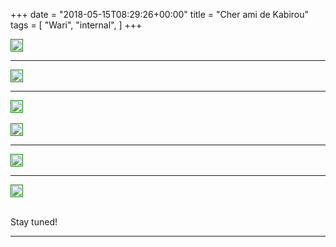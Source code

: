 +++
date = "2018-05-15T08:29:26+00:00"
title = "Cher ami de Kabirou"
tags = [
    "Wari",
    "internal",
]
+++

<div class="container" style="width:auto">
  <a target="blank" href="https://image.ibb.co/gYnr5d/m150_1.jpg">
    <img src="https://image.ibb.co/gYnr5d/m150_1.jpg" style="padding:1px;border:thin solid green;max-width:100%">
  </a>
</div>
<!--more-->

<hr>
<div class="container" style="width:auto">
  <a target="blank" href="https://image.ibb.co/egd9rJ/m150_2.jpg">
    <img src="https://image.ibb.co/egd9rJ/m150_2.jpg" style="padding:1px;border:thin solid green;max-width:100%">
  </a>
</div>
<hr>
<div class="container" style="width:auto">
  <a target="blank" href="https://image.ibb.co/iO7DJy/m150_3.jpg">
    <img src="https://image.ibb.co/iO7DJy/m150_3.jpg" style="padding:1px;border:thin solid green;max-width:100%">
  </a>
</div>
<br>
<div class="container" style="width:auto">
  <a target="blank" href="https://image.ibb.co/m6wjQd/m150_4.jpg">
    <img src="https://image.ibb.co/m6wjQd/m150_4.jpg" style="padding:1px;border:thin solid green;max-width:100%">
  </a>
</div>
<hr>
<div class="container" style="width:auto">
  <a target="blank" href="https://image.ibb.co/b5rvWJ/m150_5.jpg">
    <img src="https://image.ibb.co/b5rvWJ/m150_5.jpg" style="padding:1px;border:thin solid green;max-width:100%">
  </a>
</div>
<hr>
<div class="container" style="width:auto">
  <a target="blank" href="https://image.ibb.co/i2HDJy/m150_6.jpg">
    <img src="https://image.ibb.co/i2HDJy/m150_6.jpg" style="padding:1px;border:thin solid green;max-width:100%">
  </a>
</div>
<br>

Stay tuned!


<hr>
